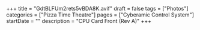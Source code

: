 +++
title = "GdtBLFUm2rets5vBDA8K.avif"
draft = false
tags = ["Photos"]
categories = ["Pizza Time Theatre"]
pages = ["Cyberamic Control System"]
startDate = ""
description = "CPU Card Front (Rev A)"
+++
